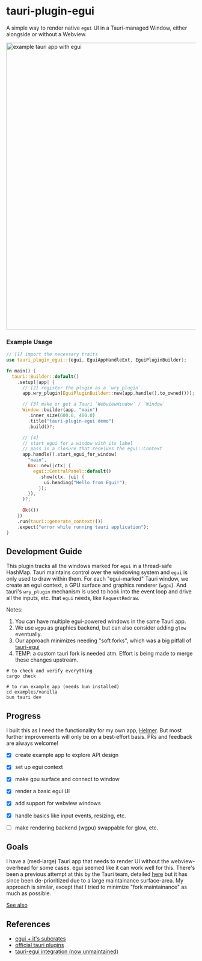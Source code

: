 # tauri-plugin-egui

A simple way to render native `egui` UI in a Tauri-managed Window, either alongside or without a Webview.

<img width="1391" height="760" alt="example tauri app with egui" src="https://github.com/user-attachments/assets/164d6acb-9b5a-4dfe-9fc9-ac60b9a3e421" />

### Example Usage

```rust
// [1] import the necessary traits
use tauri_plugin_egui::{egui, EguiAppHandleExt, EguiPluginBuilder};

fn main() {
  tauri::Builder::default()
    .setup(|app| {
      // [2] register the plugin as a `wry_plugin`.
      app.wry_plugin(EguiPluginBuilder::new(app.handle().to_owned()));

      // [3] make or get a Tauri `WebviewWindow` / `Window`
      Window::builder(app, "main")
        .inner_size(600.0, 400.0)
        .title("tauri-plugin-egui demo")
        .build()?;

      // [4]
      // start egui for a window with its label
      // pass in a closure that receives the egui::Context
      app.handle().start_egui_for_window(
        "main",
        Box::new(|ctx| {
          egui::CentralPanel::default()
            .show(ctx, |ui| {
              ui.heading("Hello from Egui!");
            });
        }),
      )?;

      Ok(())
    })
    .run(tauri::generate_context!())
    .expect("error while running tauri application");
}
```

## Development Guide

This plugin tracks all the windows marked for `egui` in a thread-safe HashMap. Tauri maintains control over the windowing system and `egui` is only used to draw within them. For each "egui-marked" Tauri window, we create an egui context, a GPU surface and graphics renderer (`wgpu`). And tauri's `wry_plugin` mechanism is used to hook into the event loop and drive all the inputs, etc. that `egui` needs, like `RequestRedraw`.

Notes:
1. You can have multiple egui-powered windows in the same Tauri app.
2. We use `wgpu` as graphics backend, but can also consider adding `glow` eventually.
3. Our approach minimizes needing "soft forks", which was a big pitfall of [tauri-egui](https://github.com/tauri-apps/tauri/discussions/10089#discussion-6836749)
4. TEMP: a custom tauri fork is needed atm. Effort is being made to merge these changes upstream.


```shell
# to check and verify everything
cargo check

# to run example app (needs bun installed)
cd examples/vanilla
bun tauri dev
```


## Progress

I built this as I need the functionality for my own app, [Helmer](https://www.helmer.app). But most further improvements will only be on a best-effort basis. PRs and feedback are always welcome!

- [x] create example app to explore API design
- [x] set up egui context
- [x] make gpu surface and connect to window
- [x] render a basic egui UI
- [x] add support for webview windows
- [x] handle basics like input events, resizing, etc.
- [ ] make rendering backend (wgpu) swappable for glow, etc.


## Goals

I have a (med-large) Tauri app that needs to render UI without the webview-overhead for some cases. egui seemed like it can work well for this. There's been a previous attempt at this by the Tauri team, detailed [here](https://v2.tauri.app/blog/tauri-egui-0-1/) but it has since been de-prioritized due to a large maintainance surface-area. My approach is similar, except that I tried to minimize "fork maintainance" as much as possible.

[See also](https://github.com/clearlysid/egui-tao)


## References

- [egui + it's subcrates](https://github.com/emilk/egui)
- [official tauri plugins](https://github.com/tauri-apps/plugins-workspace)
- [tauri-egui integration (now unmaintained)](https://github.com/tauri-apps/tauri-egui)
